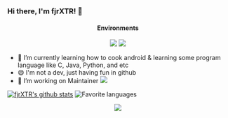 ### Hi there, I'm fjrXTR! 👋

<h4 align=center>Environments</h4>
<p align=center>
<a href="https://www.android.com/android-11"><img src="https://img.shields.io/badge/Android%2011-3ddc84?style=flat-square&logo=android&logoColor=ffffff"></a>
<a href="https://www.microsoft.com/windows/windows-8.1"><img src="https://img.shields.io/badge/Windows%208.1-00adef?style=flat-square&logo=windows10&logoColor=ffffff"></a>

- 🌱 I’m currently learning how to cook android & learning some program language like C, Java, Python, and etc
- 😄 I'm not a dev, just having fun in github
- 🔭 I’m working on Maintainer <a href="https://github.com/CherishOS"><img src="https://img.shields.io/badge/Cherish%OS-3ddc84?style=flat-square&logo=android&logoColor=ffffff">

[![fjrXTR's github stats](https://github-readme-stats.vercel.app/api?username=fjrXTR&theme=dark&layout=compact)](https://github.com/fajar3109)
![Favorite languages](https://github-readme-stats.vercel.app/api/top-langs/?username=fjrXTR&theme=dark&layout=compact)

<p align="center">
  <img src="https://github.com/fjrXTR/fjrXTR/raw/main/majo-no-tabitabi-the-journey-of-elaina.gif"><br>
</p>
